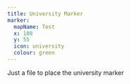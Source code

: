 ```yaml
---
title: University Marker
marker:
  mapName: Test
  x: 180
  y: 55
  icon: university
  colour: green
---
```


Just a file to place the university marker
